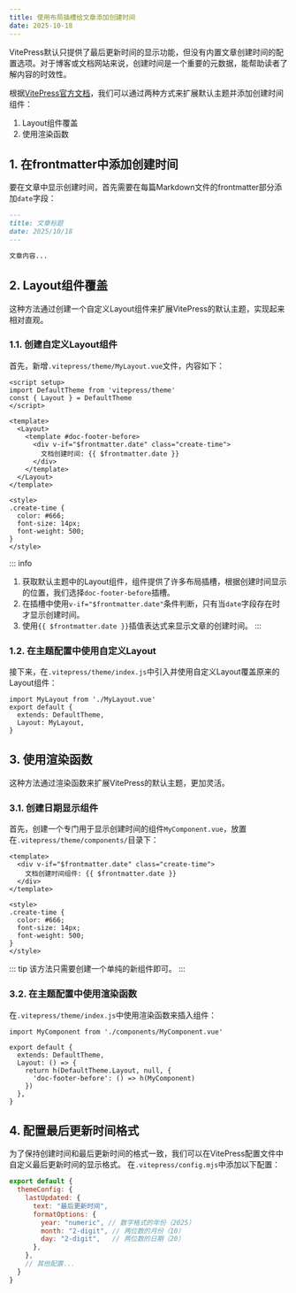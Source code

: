 ```yaml
--- 
title: 使用布局插槽给文章添加创建时间
date: 2025-10-18
---
```

VitePress默认只提供了最后更新时间的显示功能，但没有内置文章创建时间的配置选项。对于博客或文档网站来说，创建时间是一个重要的元数据，能帮助读者了解内容的时效性。

根据[VitePress官方文档](https://vitepress.dev/zh/guide/extending-default-theme)，我们可以通过两种方式来扩展默认主题并添加创建时间组件：

1. Layout组件覆盖
2. 使用渲染函数
## 1. 在frontmatter中添加创建时间
要在文章中显示创建时间，首先需要在每篇Markdown文件的frontmatter部分添加`date`字段：
```markdown
---
title: 文章标题
date: 2025/10/18
---

文章内容...
```
## 2. Layout组件覆盖
这种方法通过创建一个自定义Layout组件来扩展VitePress的默认主题，实现起来相对直观。
### 1.1. 创建自定义Layout组件
首先，新增`.vitepress/theme/MyLayout.vue`文件，内容如下：
```vue
<script setup>
import DefaultTheme from 'vitepress/theme'
const { Layout } = DefaultTheme
</script>

<template>
  <Layout>
    <template #doc-footer-before>
      <div v-if="$frontmatter.date" class="create-time">
        文档创建时间: {{ $frontmatter.date }}
      </div>
    </template>
  </Layout>
</template>

<style>
.create-time {
  color: #666;
  font-size: 14px;
  font-weight: 500;
}
</style>
```
::: info
1. 获取默认主题中的Layout组件，组件提供了许多布局插槽，根据创建时间显示的位置，我们选择`doc-footer-before`插槽。
2. 在插槽中使用`v-if="$frontmatter.date"`条件判断，只有当`date`字段存在时才显示创建时间。
3. 使用`{{ $frontmatter.date }}`插值表达式来显示文章的创建时间。
:::
### 1.2. 在主题配置中使用自定义Layout
接下来，在`.vitepress/theme/index.js`中引入并使用自定义Layout覆盖原来的Layout组件：

```js{1,4}
import MyLayout from './MyLayout.vue'
export default {
  extends: DefaultTheme,
  Layout: MyLayout,
}
```
## 3. 使用渲染函数
这种方法通过渲染函数来扩展VitePress的默认主题，更加灵活。
### 3.1. 创建日期显示组件
首先，创建一个专门用于显示创建时间的组件`MyComponent.vue`，放置在`.vitepress/theme/components/`目录下：
```vue
<template>
  <div v-if="$frontmatter.date" class="create-time">
    文档创建时间组件: {{ $frontmatter.date }}
  </div>
</template>

<style>
.create-time {
  color: #666;
  font-size: 14px;
  font-weight: 500;
}
</style>
```
::: tip
该方法只需要创建一个单纯的新组件即可。
:::

### 3.2. 在主题配置中使用渲染函数

在`.vitepress/theme/index.js`中使用渲染函数来插入组件：

```js{1,5-9}
import MyComponent from './components/MyComponent.vue'

export default {
  extends: DefaultTheme,
  Layout: () => {
    return h(DefaultTheme.Layout, null, {
      'doc-footer-before': () => h(MyComponent)
    })
  },
}
```
## 4. 配置最后更新时间格式
为了保持创建时间和最后更新时间的格式一致，我们可以在VitePress配置文件中自定义最后更新时间的显示格式。
在`.vitepress/config.mjs`中添加以下配置：
```js
export default {
  themeConfig: {
    lastUpdated: {
      text: "最后更新时间",
      formatOptions: {
        year: "numeric", // 数字格式的年份（2025）
        month: "2-digit", // 两位数的月份（10）
        day: "2-digit",   // 两位数的日期（20）
      },
    },
    // 其他配置...
  }
}
```